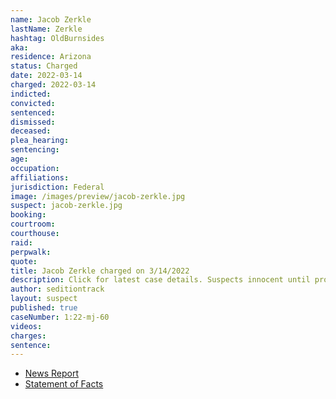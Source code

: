 ```yaml
---
name: Jacob Zerkle
lastName: Zerkle
hashtag: OldBurnsides
aka:
residence: Arizona
status: Charged
date: 2022-03-14
charged: 2022-03-14
indicted:
convicted:
sentenced:
dismissed:
deceased:
plea_hearing:
sentencing:
age:
occupation:
affiliations:
jurisdiction: Federal
image: /images/preview/jacob-zerkle.jpg
suspect: jacob-zerkle.jpg
booking:
courtroom:
courthouse:
raid:
perpwalk:
quote:
title: Jacob Zerkle charged on 3/14/2022
description: Click for latest case details. Suspects innocent until proven guilty.
author: seditiontrack
layout: suspect
published: true
caseNumber: 1:22-mj-60
videos:
charges:
sentence:
---
```

- [News Report](https://www.rawstory.com/capitol-riot-arrests-2656957701/)
- [Statement of Facts](https://www.justice.gov/usao-dc/case-multi-defendant/file/1483491/download)
